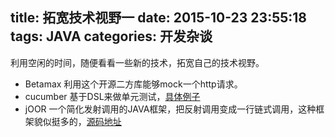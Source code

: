 title: 拓宽技术视野一
date: 2015-10-23 23:55:18
tags: JAVA
categories: 开发杂谈
---
利用空闲的时间，随便看看一些新的技术，拓宽自己的技术视野。

* Betamax 利用这个开源二方库能够mock一个http请求。 
*  cucumber 基于DSL来做单元测试，[具体例子](https://c0deattack.wordpress.com/2012/03/28/cucumber-jvm-with-cucumber-java-cucumber-junit-example/)
* jOOR 一个简化发射调用的JAVA框架，把反射调用变成一行链式调用，这种框架貌似挺多的，[源码地址](https://c0deattack.wordpress.com/2012/03/28/cucumber-jvm-with-cucumber-java-cucumber-junit-example/)